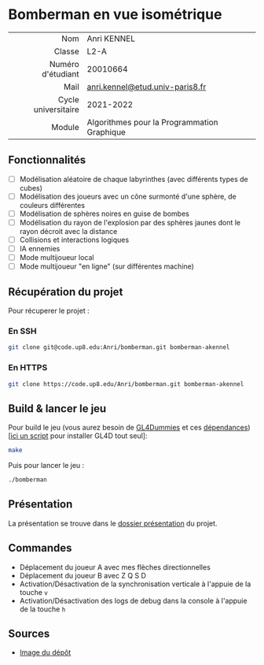 # Bomberman en vue isométrique

|                     |                                             |
|--------------------:|---------------------------------------------|
|                 Nom | Anri KENNEL                                 |
|              Classe | L2-A                                        |
|   Numéro d'étudiant | 20010664                                    |
|                Mail | anri.kennel@etud.univ-paris8.fr             |
| Cycle universitaire | 2021-2022                                   |
|              Module | Algorithmes pour la Programmation Graphique |

## Fonctionnalités
- [ ] Modélisation aléatoire de chaque labyrinthes (avec différents types de cubes)
- [ ] Modélisation des joueurs avec un cône surmonté d'une sphère, de couleurs différentes
- [ ] Modélisation de sphères noires en guise de bombes
- [ ] Modélisation du rayon de l'explosion par des sphères jaunes dont le rayon décroit avec la distance
- [ ] Collisions et interactions logiques
- [ ] IA ennemies
- [ ] Mode multijoueur local
- [ ] Mode multijoueur "en ligne" (sur différentes machine)

## Récupération du projet
Pour récuperer le projet :
### En SSH
```bash
git clone git@code.up8.edu:Anri/bomberman.git bomberman-akennel
```

### En HTTPS
```bash
git clone https://code.up8.edu/Anri/bomberman.git bomberman-akennel
```

## Build & lancer le jeu
Pour build le jeu (vous aurez besoin de [GL4Dummies](https://github.com/noalien/GL4Dummies) et ces [dépendances](https://github.com/noalien/GL4Dummies#dependencies)) [[ici un script](https://git.kennel.ml/Anri/myLinuxConfiguration/raw/branch/main/installgl4D.sh) pour installer GL4D tout seul]:
```bash
make
```

Puis pour lancer le jeu :
```bash
./bomberman
```

## Présentation
La présentation se trouve dans le [dossier présentation](presentation/presentation.tex) du projet.

## Commandes
- Déplacement du joueur A avec mes flèches directionnelles
- Déplacement du joueur B avec Z Q S D
- Activation/Désactivation de la synchronisation verticale à l'appuie de la touche `v`
- Activation/Désactivation des logs de debug dans la console à l'appuie de la touche `h`

## Sources
- [Image du dépôt](https://pixabay.com/vectors/bomb-cartoon-iconic-2025548/)
